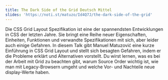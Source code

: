 ```yaml
---
title: The Dark Side of the Grid Deutsch Mittel
slides: 'https://noti.st/matuzo/Id4Q7J/the-dark-side-of-the-grid'
---
```

Die CSS Grid Layout Spezifikation ist eine der spannendsten Entwicklungen in CSS der letzten Jahre. Sie bringt eine Reihe neuer Eigenschaften, Einheiten, Funktionen und verwandte Spezifikationen mit sich, aber leider auch einige Gefahren. In diesem Talk gibt Manuel Matuzović eine kurze Einführung in CSS Grid Layout und stellt sich besagten Gefahren, indem er die Probleme erklärt und Alternativen vorstellt. Du wirst lernen, was es bei der Arbeit mit Grid zu beachten gibt, warum Source Order wichtig ist, wie man mit Legacy-Browsern umgeht und welche Vor- und Nachteile neue display-Werte haben.
